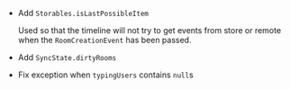 - Add `Storables.isLastPossibleItem`

  Used so that the timeline will not try to get
  events from store or remote when the `RoomCreationEvent`
  has been passed.

- Add `SyncState.dirtyRooms`
- Fix exception when `typingUsers` contains `null`s
